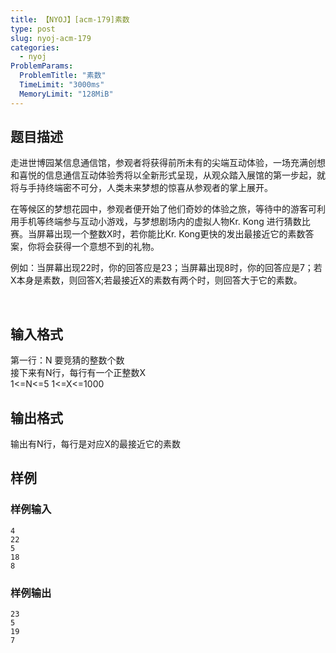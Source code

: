 ```yaml
---
title: 【NYOJ】[acm-179]素数
type: post
slug: nyoj-acm-179
categories:
  - nyoj
ProblemParams:
  ProblemTitle: "素数"
  TimeLimit: "3000ms"
  MemoryLimit: "128MiB"
---
```


## 题目描述

<p>走进世博园某信息通信馆，参观者将获得前所未有的尖端互动体验，一场充满创想和喜悦的信息通信互动体验秀将以全新形式呈现，从观众踏入展馆的第一步起，就将与手持终端密不可分，人类未来梦想的惊喜从参观者的掌上展开。</p><p>在等候区的梦想花园中，参观者便开始了他们奇妙的体验之旅，等待中的游客可利用手机等终端参与互动小游戏，与梦想剧场内的虚拟人物Kr. Kong 进行猜数比赛。当屏幕出现一个整数X时，若你能比Kr. Kong更快的发出最接近它的素数答案，你将会获得一个意想不到的礼物。</p><p>例如：当屏幕出现22时，你的回答应是23；当屏幕出现8时，你的回答应是7；若X本身是素数，则回答X;若最接近X的素数有两个时，则回答大于它的素数。</p><p>&nbsp;</p>

## 输入格式

第一行：N   要竞猜的整数个数<br />接下来有N行，每行有一个正整数X<br />1&lt;=N&lt;=5   1&lt;=X&lt;=1000

## 输出格式

输出有N行，每行是对应X的最接近它的素数

## 样例

<h3>样例输入</h3>

```
4
22
5
18
8

```
<h3>样例输出</h3>

```
23
5
19
7

```


